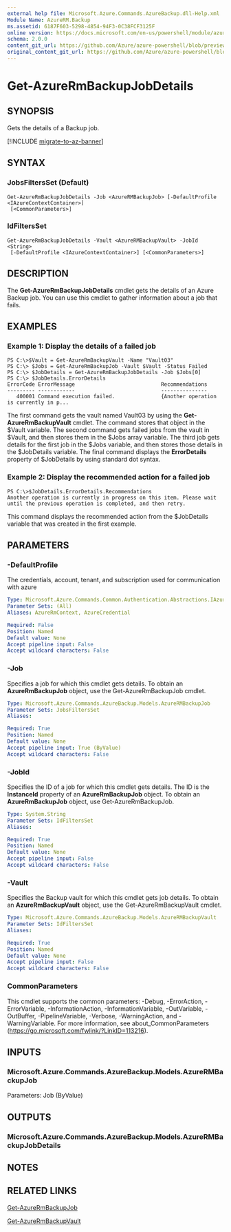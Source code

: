 ```yaml
---
external help file: Microsoft.Azure.Commands.AzureBackup.dll-Help.xml
Module Name: AzureRM.Backup
ms.assetid: 6187F603-5298-4854-94F3-0C38FCF3125F
online version: https://docs.microsoft.com/en-us/powershell/module/azurerm.backup/get-azurermbackupjobdetails
schema: 2.0.0
content_git_url: https://github.com/Azure/azure-powershell/blob/preview/src/ResourceManager/AzureBackup/Commands.AzureBackup/help/Get-AzureRmBackupJobDetails.md
original_content_git_url: https://github.com/Azure/azure-powershell/blob/preview/src/ResourceManager/AzureBackup/Commands.AzureBackup/help/Get-AzureRmBackupJobDetails.md
---
```


# Get-AzureRmBackupJobDetails

## SYNOPSIS
Gets the details of a Backup job.

[!INCLUDE [migrate-to-az-banner](../../includes/migrate-to-az-banner.md)]

## SYNTAX

### JobsFiltersSet (Default)
```
Get-AzureRmBackupJobDetails -Job <AzureRMBackupJob> [-DefaultProfile <IAzureContextContainer>]
 [<CommonParameters>]
```

### IdFiltersSet
```
Get-AzureRmBackupJobDetails -Vault <AzureRMBackupVault> -JobId <String>
 [-DefaultProfile <IAzureContextContainer>] [<CommonParameters>]
```

## DESCRIPTION
The **Get-AzureRmBackupJobDetails** cmdlet gets the details of an Azure Backup job.
You can use this cmdlet to gather information about a job that fails.

## EXAMPLES

### Example 1: Display the details of a failed job
```
PS C:\>$Vault = Get-AzureRmBackupVault -Name "Vault03" 
PS C:\> $Jobs = Get-AzureRmBackupJob -Vault $Vault -Status Failed
PS C:\> $JobDetails = Get-AzureRmBackupJobDetails -Job $Jobs[0]
PS C:\> $JobDetails.ErrorDetails
ErrorCode ErrorMessage                            Recommendations
--------- ------------                            ---------------
   400001 Command execution failed.               {Another operation is currently in p...
```

The first command gets the vault named Vault03 by using the **Get-AzureRmBackupVault** cmdlet.
The command stores that object in the $Vault variable.
The second command gets failed jobs from the vault in $Vault, and then stores them in the $Jobs array variable.
The third job gets details for the first job in the $Jobs variable, and then stores those details in the $JobDetails variable.
The final command displays the **ErrorDetails** property of $JobDetails by using standard dot syntax.

### Example 2: Display the recommended action for a failed job
```
PS C:\>$JobDetails.ErrorDetails.Recommendations
Another operation is currently in progress on this item. Please wait until the previous operation is completed, and then retry.
```

This command displays the recommended action from the $JobDetails variable that was created in the first example.

## PARAMETERS

### -DefaultProfile
The credentials, account, tenant, and subscription used for communication with azure

```yaml
Type: Microsoft.Azure.Commands.Common.Authentication.Abstractions.IAzureContextContainer
Parameter Sets: (All)
Aliases: AzureRmContext, AzureCredential

Required: False
Position: Named
Default value: None
Accept pipeline input: False
Accept wildcard characters: False
```

### -Job
Specifies a job for which this cmdlet gets details.
To obtain an **AzureRmBackupJob** object, use the Get-AzureRmBackupJob cmdlet.

```yaml
Type: Microsoft.Azure.Commands.AzureBackup.Models.AzureRMBackupJob
Parameter Sets: JobsFiltersSet
Aliases:

Required: True
Position: Named
Default value: None
Accept pipeline input: True (ByValue)
Accept wildcard characters: False
```

### -JobId
Specifies the ID of a job for which this cmdlet gets details.
The ID is the **InstanceId** property of an **AzureRmBackupJob** object.
To obtain an **AzureRmBackupJob** object, use Get-AzureRmBackupJob.

```yaml
Type: System.String
Parameter Sets: IdFiltersSet
Aliases:

Required: True
Position: Named
Default value: None
Accept pipeline input: False
Accept wildcard characters: False
```

### -Vault
Specifies the Backup vault for which this cmdlet gets job details.
To obtain an **AzureRmBackupVault** object, use the Get-AzureRmBackupVault cmdlet.

```yaml
Type: Microsoft.Azure.Commands.AzureBackup.Models.AzureRMBackupVault
Parameter Sets: IdFiltersSet
Aliases:

Required: True
Position: Named
Default value: None
Accept pipeline input: False
Accept wildcard characters: False
```

### CommonParameters
This cmdlet supports the common parameters: -Debug, -ErrorAction, -ErrorVariable, -InformationAction, -InformationVariable, -OutVariable, -OutBuffer, -PipelineVariable, -Verbose, -WarningAction, and -WarningVariable. For more information, see about_CommonParameters (https://go.microsoft.com/fwlink/?LinkID=113216).

## INPUTS

### Microsoft.Azure.Commands.AzureBackup.Models.AzureRMBackupJob
Parameters: Job (ByValue)

## OUTPUTS

### Microsoft.Azure.Commands.AzureBackup.Models.AzureRMBackupJobDetails

## NOTES

## RELATED LINKS

[Get-AzureRmBackupJob](./Get-AzureRmBackupJob.md)

[Get-AzureRmBackupVault](./Get-AzureRmBackupVault.md)


